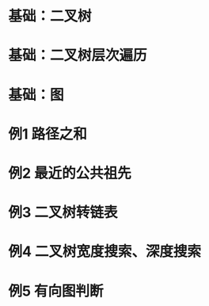 # 基础：二叉树

# 基础：二叉树层次遍历

# 基础：图

# 例1 路径之和

# 例2 最近的公共祖先

# 例3 二叉树转链表

# 例4 二叉树宽度搜索、深度搜索

# 例5 有向图判断




